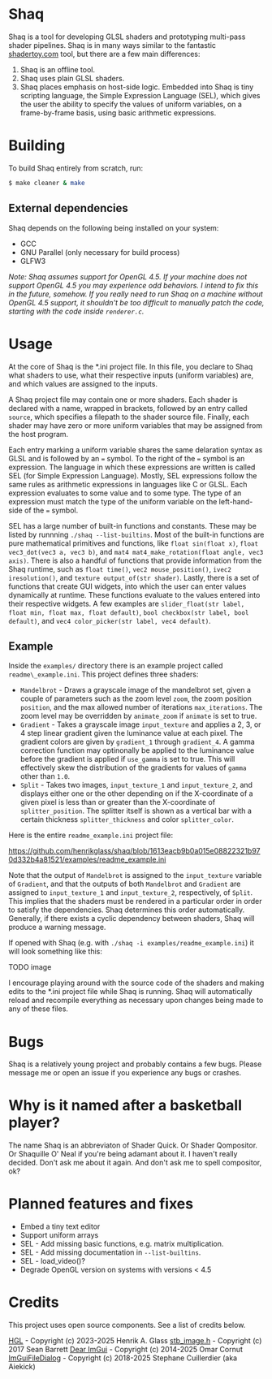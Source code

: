# Shaq
Shaq is a tool for developing GLSL shaders and prototyping multi-pass shader pipelines. Shaq is in many
ways similar to the fantastic [shadertoy.com](shadertoy.com) tool, but there are a few main differences:

1. Shaq is an offline tool.
2. Shaq uses plain GLSL shaders.
3. Shaq places emphasis on host-side logic. Embedded into Shaq is tiny scripting language, the Simple
   Expression Language (SEL), which gives the user the ability to specify the values of uniform
   variables, on a frame-by-frame basis, using basic arithmetic expressions.

# Building
To build Shaq entirely from scratch, run:

```bash
$ make cleaner & make
```

## External dependencies
Shaq depends on the following being installed on your system:

* GCC
* GNU Parallel (only necessary for build process)
* GLFW3

*Note: Shaq assumes support for OpenGL 4.5. If your machine does not support OpenGL 4.5 you may experience
odd behaviors. I intend to fix this in the future, somehow. If you really need to run Shaq on a machine
without OpenGL 4.5 support, it shouldn't be too difficult to manually patch the code, starting with the
code inside `renderer.c`.*

# Usage
At the core of Shaq is the \*.ini project file. In this file, you declare to Shaq what shaders to use, what
their respective inputs (uniform variables) are, and which values are assigned to the inputs.

A Shaq project file may contain one or more shaders. Each shader is declared with a name, wrapped in brackets,
followed by an entry called `source`, which specifies a filepath to the shader source file. Finally, each shader
may have zero or more uniform variables that may be assigned from the host program.

Each entry marking a uniform variable shares the same delaration syntax as GLSL and is followed by an `=`
symbol. To the right of the `=` symbol is an expression. The language in which these expressions are written is
called SEL (for Simple Expression Language). Mostly, SEL expressions follow the same rules as arithmetic expressions
in languages like C or GLSL. Each expression evaluates to some value and to some type. The type of an expression
must match the type of the uniform variable on the left-hand-side of the `=` symbol.

SEL has a large number of built-in functions and constants. These may be listed by runnning `./shaq --list-builtins`.
Most of the built-in functions are pure mathematical primitives and functions, like `float sin(float x)`,
`float vec3_dot(vec3 a, vec3 b)`, and `mat4 mat4_make_rotation(float angle, vec3 axis)`. There is also a handful
of functions that provide information from the Shaq runtime, such as `float time()`, `vec2 mouse_position()`,
`ivec2 iresolution()`, and `texture output_of(str shader)`. Lastly, there is a set of functions that create
GUI widgets, into which the user can enter values dynamically at runtime. These functions evaluate to the
values entered into their respective widgets. A few examples are
`slider_float(str label, float min, float max, float default)`, `bool checkbox(str label, bool default)`, and
`vec4 color_picker(str label, vec4 default)`.

## Example
Inside the `examples/` directory there is an example project called `readme\_example.ini`. This project
defines three shaders:

* `Mandelbrot` - Draws a grayscale image of the mandelbrot set, given a couple of parameters such as the zoom
  level `zoom`, the zoom position `position`, and the max allowed number of iterations `max_iterations`. The
  zoom level may be overridden by `animate_zoom` if `animate` is set to true.
* `Gradient` - Takes a grayscale image `input_texture` and applies a 2, 3, or 4 step linear gradient given the
  luminance value at each pixel. The gradient colors are given by `gradient_1` through `gradient_4`. A gamma
  correction function may optinonally be applied to the luminance value before the gradient is applied if
  `use_gamma` is set to true. This will effectively skew the distribution of the gradients for values of
  `gamma` other than `1.0`.
* `Split` - Takes two images, `input_texture_1` and `input_texture_2`, and displays either one or the other
  depending on if the X-coordinate of a given pixel is less than or greater than the X-coordinate of
  `splitter_position`. The splitter itself is shown as a vertical bar with a certain thickness
  `splitter_thickness` and color `splitter_color`.

Here is the entire `readme_example.ini` project file:

https://github.com/henrikglass/shaq/blob/1613eacb9b0a015e08822321b970d332b4a81521/examples/readme_example.ini

Note that the output of `Mandelbrot` is assigned to the `input_texture` variable of `Gradient`, and that the
outputs of both `Mandelbrot` and `Gradient` are assigned to `input_texture_1` and `input_texture_2`,
respectively, of `Split`. This implies that the shaders must be rendered in a particular order in order to
satisfy the dependencies. Shaq determines this order automatically. Generally, if there exists a cyclic
dependency between shaders, Shaq will produce a warning message.

If opened with Shaq (e.g. with `./shaq -i examples/readme_example.ini`) it will look something like this:

TODO image

I encourage playing around with the source code of the shaders and making edits to the \*.ini project file
while Shaq is running. Shaq will automatically reload and recompile everything as necessary upon changes being
made to any of these files.

# Bugs
Shaq is a relatively young project and probably contains a few bugs. Please message me or open an issue if you
experience any bugs or crashes.

# Why is it named after a basketball player?
The name Shaq is an abbreviaton of Shader Quick. Or Shader Qompositor. Or Shaquille O' Neal if you're
being adamant about it. I haven't really decided. Don't ask me about it again. And don't ask me to
spell compositor, ok?

# Planned features and fixes

* Embed a tiny text editor
* Support uniform arrays
* SEL - Add missing basic functions, e.g. matrix multiplication.
* SEL - Add missing documentation in `--list-builtins`.
* SEL - load\_video()?
* Degrade OpenGL version on systems with versions < 4.5

# Credits
This project uses open source components. See a list of credits below.

[HGL](https://github.com/henrikglass) - Copyright (c) 2023-2025 Henrik A. Glass
[stb\_image.h](https://github.com/nothings/stb/blob/master/stb_image.h) - Copyright (c) 2017 Sean Barrett
[Dear ImGui](https://github.com/ocornut/imgui) - Copyright (c) 2014-2025 Omar Cornut
[ImGuiFileDialog](https://github.com/aiekick/ImGuiFileDialog) - Copyright (c) 2018-2025 Stephane Cuillerdier (aka Aiekick)

